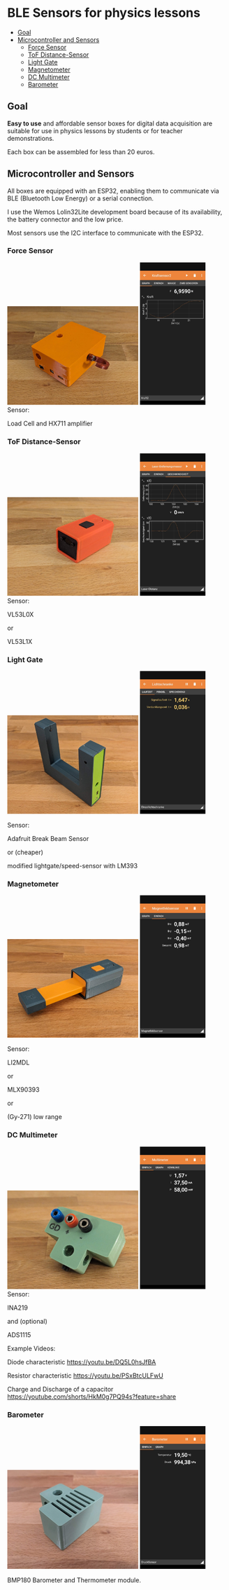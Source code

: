 # BLE Sensors for physics lessons

* [Goal](#goal)
* [Microcontroller and Sensors](#sensors)
   * [Force Sensor](#force)
   * [ToF Distance-Sensor](#tof)
   * [Light Gate](#gate)
   * [Magnetometer](#magnet)
   * [DC Multimeter](#multimeter)
   * [Barometer](#barometer) 
     
   
## Goal <a name="goal"></a>

**Easy to use** and affordable sensor boxes for digital data acquisition are suitable for use in physics lessons by students or for teacher demonstrations.

Each box can be assembled for less than 20 euros.

## Microcontroller and Sensors <a name="sensors"></a>

All boxes are equipped with an ESP32, enabling them to communicate via BLE (Bluetooth Low Energy) or a serial connection.

I use the Wemos Lolin32Lite development board because of its availability, the battery connector and the low price.

Most sensors use the I2C interface to communicate with the ESP32.

### Force Sensor <a name="force"></a>
<img src="https://github.com/HeiLaut/ble-physics-sensors/blob/main/Force%20Sensor/Pictures/Sensor.jpg" width="300">
<img src="https://github.com/HeiLaut/ble-physics-sensors/blob/main/Force%20Sensor/Pictures/phyphox.jpg" width="150">
Sensor:

Load Cell and HX711 amplifier

### ToF Distance-Sensor <a name="tof"></a>
<img src="https://github.com/HeiLaut/ble-physics-sensors/blob/main/Laser%20Distance%20Sensor/Pictures/Sensor.jpg" width="300">
<img src="https://github.com/HeiLaut/ble-physics-sensors/blob/main/Laser%20Distance%20Sensor/Pictures/phyphox.jpg" width="150">
Sensor:

VL53L0X

or

VL53L1X

### Light Gate <a name="gate"></a>

<img src="https://github.com/HeiLaut/ble-physics-sensors/blob/main/Light%20Gate/Pictures/Sensor.jpg" width="300">
<img src="https://github.com/HeiLaut/ble-physics-sensors/blob/main/Light%20Gate/Pictures/phyphox.jpg" width="150">


Sensor:

Adafruit Break Beam Sensor 

or (cheaper)

modified lightgate/speed-sensor with LM393

### Magnetometer <a name="magnet"></a>
<img src="https://github.com/HeiLaut/ble-physics-sensors/blob/main/Magnetometer/Pictures/Sensor.jpg" width="300">
<img src="https://github.com/HeiLaut/ble-physics-sensors/blob/main/Magnetometer/Pictures/phyphox.jpg" width="150">


Sensor:

LI2MDL

or

MLX90393

or

(Gy-271) low range 

### DC Multimeter <a name="multimeter"></a>

<img src="https://github.com/HeiLaut/ble-physics-sensors/blob/main/Multimeter/Pictures/Sensor.jpg" width="300">
<img src="https://github.com/HeiLaut/ble-physics-sensors/blob/main/Multimeter/Pictures/phyphox.jpg" width="150">
Sensor:

INA219

and (optional)

ADS1115

Example Videos:

Diode characteristic https://youtu.be/DQ5L0hsJfBA

Resistor characteristic https://youtu.be/PSxBtcULFwU

Charge and Discharge of a capacitor https://youtube.com/shorts/HkM0g7PQ94s?feature=share


### Barometer <a name="barometer"></a>
<img src="https://github.com/HeiLaut/ble-physics-sensors/blob/main/Pressure%20Sensor/Pictures/Sensor.jpg" width="300">
<img src="https://github.com/HeiLaut/ble-physics-sensors/blob/main/Pressure%20Sensor/Pictures/phyphox.jpg" width="150">

BMP180 Barometer and Thermometer module. 
